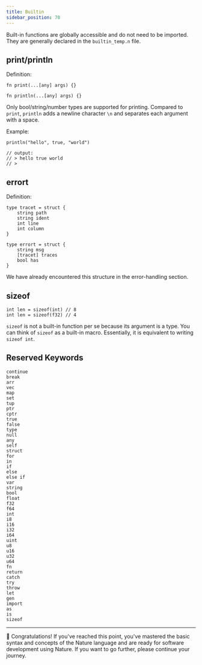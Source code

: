 ```yaml
---
title: Builtin
sidebar_position: 70
---
```


Built-in functions are globally accessible and do not need to be imported. They are generally declared in the `builtin_temp.n` file.

## print/println

Definition:

```nature
fn print(...[any] args) {}

fn println(...[any] args) {}
```

Only bool/string/number types are supported for printing. Compared to `print`, `println` adds a newline character `\n` and separates each argument with a space.

Example:

```nature
println("hello", true, "world")

// output:
// > hello true world
// >
```

## errort

Definition:

```nature
type tracet = struct {
    string path
    string ident
    int line
    int column
}

type errort = struct {
    string msg
    [tracet] traces
    bool has
}
```

We have already encountered this structure in the error-handling section.

## sizeof

```nature
int len = sizeof(int) // 8
int len = sizeof(f32) // 4
```

`sizeof` is not a built-in function per se because its argument is a type. You can think of `sizeof` as a built-in macro. Essentially, it is equivalent to writing `sizeof int`.

## Reserved Keywords

```nature
continue
break
arr
vec
map
set
tup
ptr
cptr
true
false
type
null
any
self
struct
for
in
if
else
else if
var
string
bool
float
f32
f64
int
i8
i16
i32
i64
uint
u8
u16
u32
u64
fn
return
catch
try
throw
let
gen
import
as
is
sizeof
```

---

🎉 Congratulations! If you've reached this point, you've mastered the basic syntax and concepts of the Nature language and are ready for software development using Nature. If you want to go further, please continue your journey.
